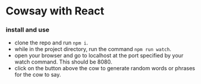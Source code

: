# Cowsay with React

### install and use

* clone the repo and run `npm i`.
* while in the project directory, run the command `npm run watch`.
* open your browser and go to localhost at the port specified by your watch command. This should be 8080.
* click on the button above the cow to generate random words or phrases for the cow to say.
